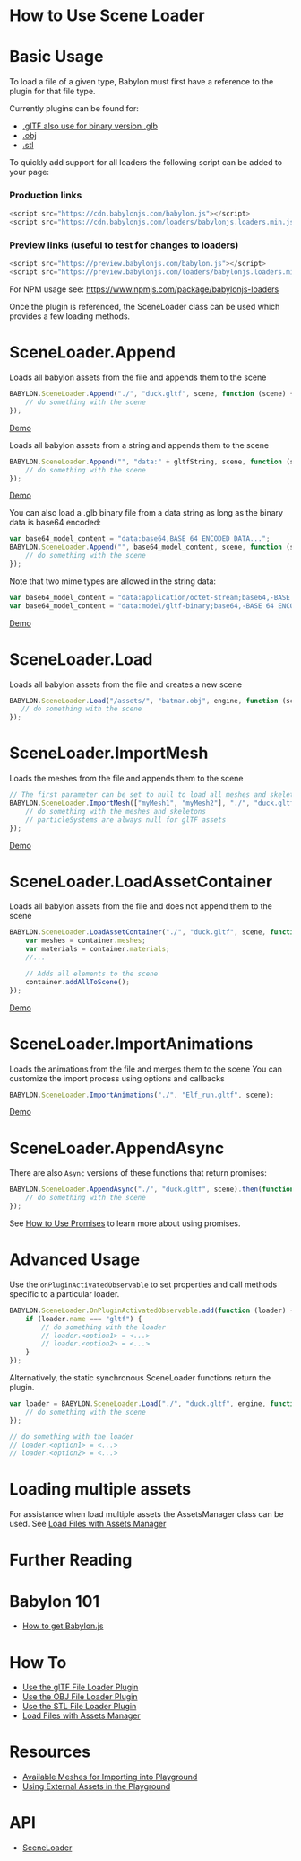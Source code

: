 # How to Use Scene Loader

# Basic Usage

To load a file of a given type, Babylon must first have a reference to the plugin for that file type.

Currently plugins can be found for:
 - [.glTF also use for binary version .glb](/how_to/glTF)
 - [.obj](/how_to/OBJ)
 - [.stl](/how_to/STL)

To quickly add support for all loaders the following script can be added to your page:

### Production links

```javascript
<script src="https://cdn.babylonjs.com/babylon.js"></script>
<script src="https://cdn.babylonjs.com/loaders/babylonjs.loaders.min.js"></script>
```

### Preview links (useful to test for changes to loaders)

```javascript
<script src="https://preview.babylonjs.com/babylon.js"></script>
<script src="https://preview.babylonjs.com/loaders/babylonjs.loaders.min.js"></script>
```
For NPM usage see: https://www.npmjs.com/package/babylonjs-loaders

Once the plugin is referenced, the SceneLoader class can be used which provides a few loading methods.

# SceneLoader.Append

Loads all babylon assets from the file and appends them to the scene

```javascript
BABYLON.SceneLoader.Append("./", "duck.gltf", scene, function (scene) {
    // do something with the scene
});
```

[Demo](https://www.babylonjs-playground.com/#WGZLGJ)

Loads all babylon assets from a string and appends them to the scene

```javascript
BABYLON.SceneLoader.Append("", "data:" + gltfString, scene, function (scene) {
    // do something with the scene
});
```

[Demo](https://playground.babylonjs.com/#88CB6A#1)

You can also load a .glb binary file from a data string as long as the binary data is base64 encoded:

```javascript
var base64_model_content = "data:base64,BASE 64 ENCODED DATA...";
BABYLON.SceneLoader.Append("", base64_model_content, scene, function (scene) { 
    // do something with the scene
});
```

Note that two mime types are allowed in the string data:
```javascript
var base64_model_content = "data:application/octet-stream;base64,-BASE 64 ENCODED DATA-";
var base64_model_content = "data:model/gltf-binary;base64,-BASE 64 ENCODED DATA-";
```

[Demo](https://playground.babylonjs.com/#7F6S08#15)

# SceneLoader.Load

Loads all babylon assets from the file and creates a new scene

```javascript
BABYLON.SceneLoader.Load("/assets/", "batman.obj", engine, function (scene) { 
   // do something with the scene
});
```

# SceneLoader.ImportMesh

Loads the meshes from the file and appends them to the scene

```javascript
// The first parameter can be set to null to load all meshes and skeletons
BABYLON.SceneLoader.ImportMesh(["myMesh1", "myMesh2"], "./", "duck.gltf", scene, function (meshes, particleSystems, skeletons) {
    // do something with the meshes and skeletons
    // particleSystems are always null for glTF assets
});
```

[Demo](https://www.babylonjs-playground.com/#JUKXQD)

# SceneLoader.LoadAssetContainer

Loads all babylon assets from the file and does not append them to the scene

```javascript
BABYLON.SceneLoader.LoadAssetContainer("./", "duck.gltf", scene, function (container) {
    var meshes = container.meshes;
    var materials = container.materials;
    //...

    // Adds all elements to the scene
    container.addAllToScene();
});
```

[Demo](https://www.babylonjs-playground.com/#JA1ND3#48)

# SceneLoader.ImportAnimations

Loads the animations from the file and merges them to the scene
You can customize the import process using options and callbacks
```javascript
BABYLON.SceneLoader.ImportAnimations("./", "Elf_run.gltf", scene);
```
[Demo](https://www.babylonjs-playground.com/#UGD0Q0#62)

# SceneLoader.AppendAsync

There are also `Async` versions of these functions that return promises:

```javascript
BABYLON.SceneLoader.AppendAsync("./", "duck.gltf", scene).then(function (scene) {
    // do something with the scene
});
```

See [How to Use Promises](/how_to/Promises) to learn more about using promises.

# Advanced Usage

Use the `onPluginActivatedObservable` to set properties and call methods specific to a particular loader.

```javascript
BABYLON.SceneLoader.OnPluginActivatedObservable.add(function (loader) {
    if (loader.name === "gltf") {
        // do something with the loader
        // loader.<option1> = <...>
        // loader.<option2> = <...>
    }
});
```

Alternatively, the static synchronous SceneLoader functions return the plugin.

```javascript
var loader = BABYLON.SceneLoader.Load("./", "duck.gltf", engine, function (scene) {
    // do something with the scene
});

// do something with the loader
// loader.<option1> = <...>
// loader.<option2> = <...>
```

# Loading multiple assets

For assistance when load multiple assets the AssetsManager class can be used.
See [Load Files with Assets Manager](/how_to/how_to_use_AssetsManager)

# Further Reading

# Babylon 101

- [How to get Babylon.js](/babylon101/how_to_get)

# How To

- [Use the glTF File Loader Plugin](/how_to/gltf)
- [Use the OBJ File Loader Plugin](/how_to/obj)
- [Use the STL File Loader Plugin](/how_to/stl)
- [Load Files with Assets Manager](/how_to/how_to_use_AssetsManager)

# Resources

- [Available Meshes for Importing into Playground](/resources/meshes_to_load)
- [Using External Assets in the Playground](/resources/external_pg_assets)

# API

- [SceneLoader](/api/classes/babylon.sceneloader.html)